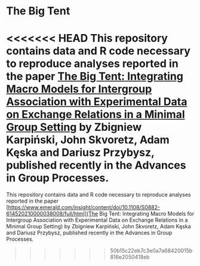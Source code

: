 # The Big Tent

<<<<<<< HEAD
This repository contains data and R code necessary to reproduce analyses reported in the paper [The Big Tent: Integrating Macro Models for Intergroup Association with Experimental Data on Exchange Relations in a Minimal Group Setting](https://www.emerald.com/insight/content/doi/10.1108/S0882-614520210000038008/full/html) by Zbigniew Karpiński, John Skvoretz, Adam Kęska and Dariusz Przybysz, published recently in the Advances in Group Processes.
=======
This repository contains data and R code necessary to reproduce analyses reported in the paper [https://www.emerald.com/insight/content/doi/10.1108/S0882-614520210000038008/full/html](The Big Tent: Integrating Macro Models for Intergroup Association with Experimental Data on Exchange Relations in a Minimal Group Setting) by Zbigniew Karpiński, John Skvoretz, Adam Kęska and Dariusz Przybysz, published recently in the Advances in Group Processes.
>>>>>>> 50b15c22eb7c3e0a7a68420015b816e2050418eb

